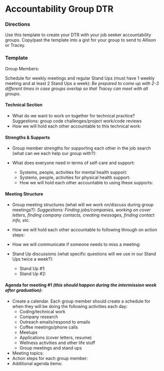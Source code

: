 # Accountability Group DTR

### Directions
Use this template to create your DTR with your job seeker accountability groups. Copy/past the template into a gist for your group to send to Allison or Tracey.

### Template

Group Members:

Schedule for weekly meetings and regular Stand Ups (must have 1 weekly meeting and at least 2 Stand Ups a week):
*Be prepared to come up with 2-3 different times in case groups overlap so that Tracey can meet with all groups.*

#### Technical Section
* What do we want to work on together for technical practice? Suggestions: group code challenges/project work/code reviews
* How we will hold each other accountable to this technical work:

#### Strengths & Supports
* Group member strengths for supporting each other in the job search (what can we each help our group with?):

* What does everyone need in terms of self-care and support:
  * Systems, people, activities for mental health support:
  * Systems, people, activities for physical health support:
  * How we will hold each other accountable to using these supports:

#### Meeting Structure
* Group meeting structures (what will we work on/discuss during group meetings?):
*Suggestions: Finding jobs/companies, working on cover letters, finding company contacts, creating messages, finding contact info, etc.*

* How we will hold each other accountable to following through on action steps:

* How we will communicate if someone needs to miss a meeting:

* Stand Up discussions (what specific questions will we use in our Stand Ups twice a week?):
  * Stand Up #1:
  * Stand Up #2:

#### Agenda for meeting #1 *(this should happen during the intermission week after graduation)*:
* Create a calendar. Each group member should create a schedule for when they will be doing the following activities each day:
  * Coding/technical work
  * Company research
  * Outreach emails/respond to emails
  * Coffee meetings/phone calls
  * Meetups
  * Applications (cover letters, resume)
  * Wellness activities and other life stuff
  * Group meetings and stand ups
* Meeting topics:
* Action steps for each group member:
* Additional agenda items:
